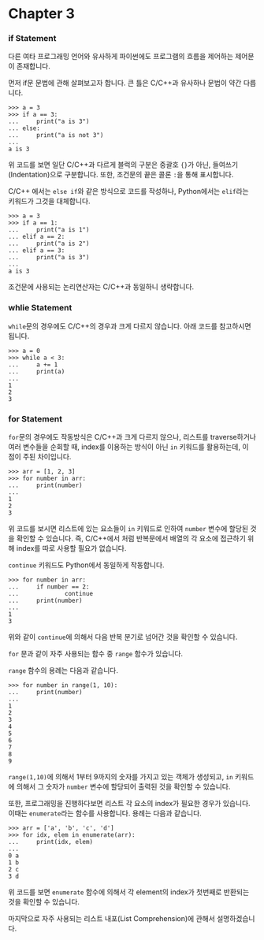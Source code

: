 Chapter 3
================

### if Statement

다른 여타 프로그래밍 언어와 유사하게 파이썬에도 프로그램의 흐름을 제어하는 제어문이 존재합니다.

먼저 if문 문법에 관해 살펴보고자 합니다. 큰 틀은 C/C++과 유사하나 문법이 약간 다릅니다.

    >>> a = 3
    >>> if a == 3:
    ...     print("a is 3")
    ... else:
    ...     print("a is not 3")
    ...
    a is 3


위 코드를 보면 일단 C/C++과 다르게 블럭의 구분은 중괄호 `{}`가 아닌, 들여쓰기(Indentation)으로 구분합니다. 또한, 조건문의 끝은 콜론 `:`을 통해 표시합니다.

C/C++ 에서는 `else if`와 같은 방식으로 코드를 작성하나, Python에서는 `elif`라는 키워드가 그것을 대체합니다.

    >>> a = 3
    >>> if a == 1:
    ...     print("a is 1")
    ... elif a == 2:
    ...     print("a is 2")
    ... elif a == 3:
    ...     print("a is 3")
    ...
    a is 3


조건문에 사용되는 논리연산자는 C/C++과 동일하니 생략합니다.

### whlie Statement

`while`문의 경우에도 C/C++의 경우과 크게 다르지 않습니다. 아래 코드를 참고하시면 됩니다.

    >>> a = 0
    >>> while a < 3:
    ...     a += 1
    ...     print(a)
    ...
    1
    2
    3

### for Statement

`for`문의 경우에도 작동방식은 C/C++과 크게 다르지 않으나, 리스트를 traverse하거나 여러 변수들을 순회할 때, index를 이용하는 방식이 아닌 `in` 키워드를 활용하는데, 이 점이 주된 차이입니다.

    >>> arr = [1, 2, 3]
    >>> for number in arr:
    ...     print(number)
    ...
    1
    2
    3

위 코드를 보시면 리스트에 있는 요소들이 `in` 키워드로 인하여 `number` 변수에 할당된 것을 확인할 수 있습니다. 즉, C/C++에서 처럼 반복문에서 배열의 각 요소에 접근하기 위해 index를 따로 사용할 필요가 없습니다.

`continue` 키워드도 Python에서 동일하게 작동합니다.

    >>> for number in arr:
    ...     if number == 2:
    ...             continue
    ...     print(number)
    ...
    1
    3

위와 같이 `continue`에 의해서 다음 반복 분기로 넘어간 것을 확인할 수 있습니다.

`for` 문과 같이 자주 사용되는 함수 중 `range` 함수가 있습니다.

`range` 함수의 용례는 다음과 같습니다.

    >>> for number in range(1, 10):
    ...     print(number)
    ...
    1
    2
    3
    4
    5
    6
    7
    8
    9

`range(1,10)`에 의해서 1부터 9까지의 숫자를 가지고 있는 객체가 생성되고, `in` 키워드에 의해서 그 숫자가 `number` 변수에 할당되어 출력된 것을 확인할 수 있습니다.

또한, 프로그래밍을 진행하다보면 리스트 각 요소의 index가 필요한 경우가 있습니다. 이때는 `enumerate`라는 함수를 사용합니다. 용례는 다음과 같습니다.

    >>> arr = ['a', 'b', 'c', 'd']
    >>> for idx, elem in enumerate(arr):
    ...     print(idx, elem)
    ...
    0 a
    1 b
    2 c
    3 d

위 코드를 보면 `enumerate` 함수에 의해서 각 element의 index가 첫번째로 반환되는 것을 확인할 수 있습니다.

마지막으로 자주 사용되는 리스트 내포(List Comprehension)에 관해서 설명하겠습니다.
